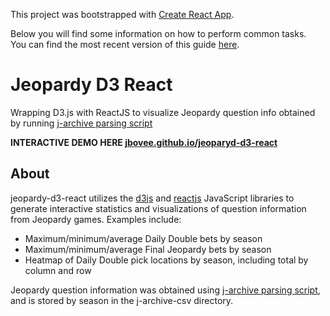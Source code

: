 This project was bootstrapped with [Create React App](https://github.com/facebookincubator/create-react-app).

Below you will find some information on how to perform common tasks.<br>
You can find the most recent version of this guide [here](https://github.com/facebookincubator/create-react-app/blob/master/packages/react-scripts/template/README.md).

# Jeopardy D3 React
Wrapping D3.js with ReactJS to visualize Jeopardy question info obtained by running [j-archive parsing script](https://github.com/jbovee/j-archive-parser)

**INTERACTIVE DEMO HERE [jbovee.github.io/jeoparyd-d3-react](https://jbovee.github.io/jeopardy-d3-react/)**

## About

jeopardy-d3-react utilizes the [d3js](https://d3js.org/) and [reactjs](https://reactjs.org/) JavaScript libraries to generate interactive statistics and visualizations of question information from Jeopardy games.
Examples include:
- Maximum/minimum/average Daily Double bets by season
- Maximum/minimum/average Final Jeopardy bets by season
- Heatmap of Daily Double pick locations by season, including total by column and row

Jeopardy question information was obtained using [j-archive parsing script](https://github.com/jbovee/j-archive-parser), and is stored by season in the j-archive-csv directory.
